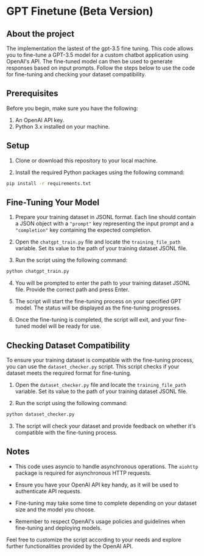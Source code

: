 # GPT Finetune (Beta Version)
## About the project
The implementation the lastest of the gpt-3.5 fine tuning. This code allows you to fine-tune a GPT-3.5 model for a custom chatbot application using OpenAI's API. The fine-tuned model can then be used to generate responses based on input prompts. Follow the steps below to use the code for fine-tuning and checking your dataset compatibility.

## Prerequisites

Before you begin, make sure you have the following:

1. An OpenAI API key.
2. Python 3.x installed on your machine.

## Setup

1. Clone or download this repository to your local machine.

2. Install the required Python packages using the following command:
```sh
pip install -r requirements.txt
```


## Fine-Tuning Your Model

1. Prepare your training dataset in JSONL format. Each line should contain a JSON object with a `"prompt"` key representing the input prompt and a `"completion"` key containing the expected completion.

2. Open the `chatgpt_train.py` file and locate the `training_file_path` variable. Set its value to the path of your training dataset JSONL file.

3. Run the script using the following command:
```sh
python chatgpt_train.py
```

4. You will be prompted to enter the path to your training dataset JSONL file. Provide the correct path and press Enter.

5. The script will start the fine-tuning process on your specified GPT model. The status will be displayed as the fine-tuning progresses.

6. Once the fine-tuning is completed, the script will exit, and your fine-tuned model will be ready for use.

## Checking Dataset Compatibility

To ensure your training dataset is compatible with the fine-tuning process, you can use the `dataset_checker.py` script. This script checks if your dataset meets the required format for fine-tuning.

1. Open the `dataset_checker.py` file and locate the `training_file_path` variable. Set its value to the path of your training dataset JSONL file.

2. Run the script using the following command:
```sh
python dataset_checker.py
```


3. The script will check your dataset and provide feedback on whether it's compatible with the fine-tuning process.

## Notes

- This code uses asyncio to handle asynchronous operations. The `aiohttp` package is required for asynchronous HTTP requests.

- Ensure you have your OpenAI API key handy, as it will be used to authenticate API requests.

- Fine-tuning may take some time to complete depending on your dataset size and the model you choose.

- Remember to respect OpenAI's usage policies and guidelines when fine-tuning and deploying models.


Feel free to customize the script according to your needs and explore further functionalities provided by the OpenAI API.